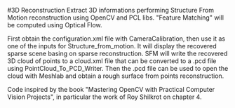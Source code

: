 #3D Reconstruction
Extract 3D informations performing Structure From Motion reconstruction using OpenCV and PCL libs.
"Feature Matching" will be computed using Optical Flow.

First obtain the configuration.xml file with CameraCalibration, then use it as one of the inputs for
Structure_from_motion. It will display the recovered sparse scene basing on sparse reconstruction.
SFM will write the recovered 3D cloud of points to a cloud.xml file that can be converted to a .pcd file
using PointCloud_To_PCD_Writer.
Then the .pcd file can be used to open the cloud with Meshlab and obtain a rough surface from points
reconstruction.

Code inspired by the book "Mastering OpenCV with Practical Computer Vision Projects", in particular the work of Roy Shilkrot on chapter 4.



